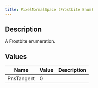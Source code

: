 ```yaml
---
title: PixelNormalSpace (Frostbite Enum)
---
```

## Description

A Frostbite enumeration.

## Values

| Name       | Value | Description |
| ---------- | ----- | ----------- |
| PnsTangent | 0     |             |
